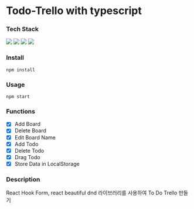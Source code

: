 # Todo-Trello with typescript

### Tech Stack

<p>
  <img src="https://img.shields.io/badge/React-61DAFB?style=flat&logo=React&logoColor=white"/>
  <img src="https://img.shields.io/badge/typescript-3178C6?style=flat&logo=typescript&logoColor=white"/>
  <img src="https://img.shields.io/badge/Recoil-3578E5?style=flat&logo=Recoil&logoColor=white"/>
  <img src="https://img.shields.io/badge/styledcomponents-DB7093?style=flat&logo=styledcomponents&logoColor=white"/>
</p>

### Install

```
npm install
```

### Usage

```
npm start
```

### Functions

- [x] Add Board
- [x] Delete Board
- [x] Edit Board Name
- [x] Add Todo
- [x] Delete Todo
- [x] Drag Todo
- [x] Store Data in LocalStorage

### Description

React Hook Form, react beautiful dnd 라이브러리를 사용하여 To Do Trello 만들기
